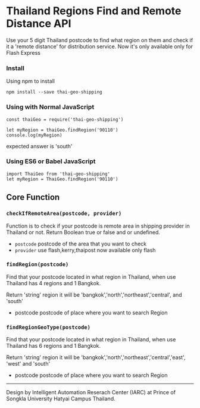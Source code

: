 # Thailand Regions Find and Remote Distance API

Use your 5 digit Thailand postcode to find what region on them and check if it a 'remote distance' for distribution service. Now it's only available only for Flash Express

### Install

Using npm to install

```
npm install --save thai-geo-shipping
```

### Using with Normal JavaScript

```
const thaiGeo = require('thai-geo-shipping')

let myRegion = thaiGeo.findRegion('90110')
console.log(myRegion)
```

expected answer is 'south'

### Using ES6 or Babel JavaScript

```
import ThaiGeo from 'thai-geo-shipping'
let myRegion = ThaiGeo.findRegion('90110')
```

## Core Function

### `checkIfRemoteArea(postcode, provider)`

Function is to check if your postcode is remote area in shipping provider in Thailand or not. Return Boolean true or false and or undefined.

- `postcode` postcode of the area that you want to check
- `provider` use flash,kerry,thaipost now available only flash

### `findRegion(postcode)`

Find that your postcode located in what region in Thailand, when use Thailand has 4 regions and 1 Bangkok.

Return 'string' region it will be 'bangkok','north','northeast','central', and 'south'

- postcode postcode of place where you want to search Region

### `findRegionGeoType(postcode)`

Find that your postcode located in what region in Thailand, when use Thailand has 6 regions and 1 Bangkok.

Return 'string' region it will be 'bangkok','north','northeast','central','east', 'west' and 'south'

- postcode postcode of place where you want to search Region

---

Design by Intelligent Automation Reserach Center (IARC) at Prince of Songkla University Hatyai Campus Thailand.
